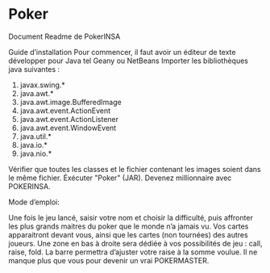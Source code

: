 # Poker
Document Readme de PokerINSA

	 
Guide d’installation 
	Pour commencer, il faut avoir un éditeur de texte développer pour Java tel Geany ou NetBeans
Importer les bibliothèques java suivantes :
1.	javax.swing.*
2.	java.awt.*
3.	java.awt.image.BufferedImage
4.	java.awt.event.ActionEvent
5.	java.awt.event.ActionListener
6.	java.awt.event.WindowEvent
7.	java.util.*
8.	java.io.*
9.	java.nio.*

Vérifier que toutes les classes et le fichier contenant les images soient dans le même fichier.
Éxécuter "Poker" (JAR).
Devenez millionnaire avec POKERINSA.

Mode d’emploi:


Une fois le jeu lancé, saisir votre nom et choisir la difficulté, puis affronter les plus grands maitres du poker que le monde n’a jamais vu.
Vos cartes apparaitront devant vous, ainsi que les cartes (non tournées) des autres joueurs.
Une zone en bas à droite sera dédiée à vos possibilités de jeu : call, raise, fold. 
La barre permettra d’ajuster votre raise à la somme voulue. 
Il ne manque plus que vous pour devenir un vrai POKERMASTER.
